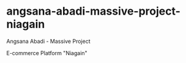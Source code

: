 # angsana-abadi-massive-project-niagain
Angsana Abadi - Massive Project

E-commerce Platform "Niagain"
